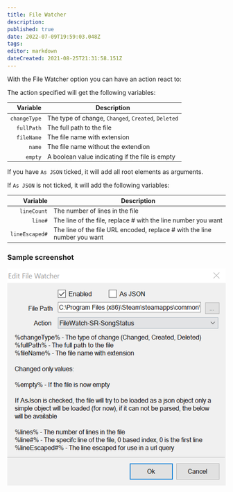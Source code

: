 ```yaml
---
title: File Watcher
description:
published: true
date: 2022-07-09T19:59:03.048Z
tags:
editor: markdown
dateCreated: 2021-08-25T21:31:58.151Z
---
```


With the File Watcher option you can have an action react to:

The action specified will get the following variables:

|     Variable | Description                                         |
| ------------:| --------------------------------------------------- |
| `changeType` | The type of change, `Changed`, `Created`, `Deleted` |
|   `fullPath` | The full path to the file                           |
|   `fileName` | The file name with extension                        |
|       `name` | The file name without the extendion                 |
|      `empty` | A boolean value indicating if the file is empty     |

If you have `As JSON` ticked, it will add all root elements as arguments.

If `As JSON` is not ticked, it will add the following variables:

|       Variable | Description                                                               |
| --------------:| ------------------------------------------------------------------------- |
|    `lineCount` | The number of lines in the file                                           |
|        `line#` | The line of the file, replace # with the line number you want             |
| `lineEscaped#` | The line of the file URL encoded, replace # with the line number you want |

### Sample screenshot

![image](/130543487-37f328d3-55b9-4dab-8f53-c46fde0ff967.png)